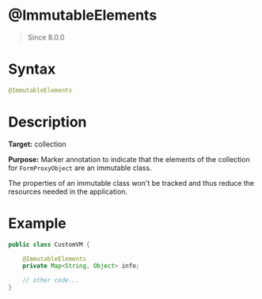 # @ImmutableElements
> Since 8.0.0

Syntax
======

``` java
@ImmutableElements
```

Description
===========

**Target:** collection

**Purpose:** Marker annotation to indicate that the elements of the collection for
 `FormProxyObject` are an immutable class.

The properties of an immutable class won't be tracked and thus reduce the resources needed in the application.

Example
=======

``` java
public class CustomVM {

    @ImmutableElements
    private Map<String, Object> info;

    // other code...
}
```

